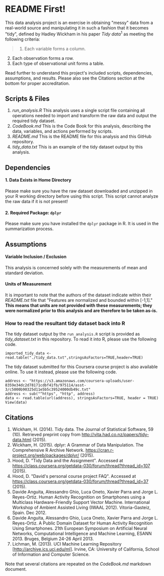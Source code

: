 # README First!

This data analysis project is an exercise in obtaining "messy" data from a real-world source and manipulating it in such a fashion that it becomes "tidy", defined by Hadley Wickham in his paper _Tidy data_<sup>1</sup> as meeting the following criteria:

> 1. Each variable forms a column.
2. Each observation forms a row.
3. Each type of observational unit forms a table.

Read further to understand this project's included scripts, dependencies, assumptions, and results. Please also see the Citations section at the bottom for proper accreditation.

## Scripts & Files

1. *run_analysis.R*
  This analysis uses a single script file containing all operations needed to import and transform the raw data and output the required tidy dataset.
2. *CodeBook.md*
  This is the Code Book for this analysis, describing the data, variables, and actions performed by scripts. 
3. *README.md*
  This is the README file for this analysis and this GitHub repository.
4. *tidy_data.txt*
  This is an example of the tidy dataset output by this analysis.

## Dependencies

#### 1. Data Exists in Home Directory
Please make sure you have the raw dataset downloaded and unzipped in your R working directory before using this script. This script cannot analyze the raw data if it is not present!

#### 2. Required Package: <code>dplyr</code>
Please make sure you have installed the <code>dplyr</code> package in R. It is used in the summarization process.

## Assumptions

#### Variable Inclusion / Exclusion
This analysis is concerned solely with the measurements of mean and standard deviation.

#### Units of Measurement
It is important to note that the authors of the dataset indicate within their *README.txt* file that "Features are normalized and bounded within [-1,1]." **This means that units are not provided with these measurements; they were normalized prior to this analysis and are therefore to be taken as-is.**

### How to read the resultant tidy dataset back into R

The tidy dataset output by the <code>run_analysis.R</code> script is provided as *tidy_dataset.txt* in this repository. To read it into R, please use the following code.
````
imported_tidy_data <- read.table("./tidy_data.txt",stringsAsFactors=TRUE,header=TRUE)
````
The tidy dataset submitted for this Coursera course project is also available online. To use it instead, please use the following code.
````
address <- "https://s3.amazonaws.com/coursera-uploads/user-8359e34dc2d78171cdbf41fb/975114/asst-3/c5000b90325d11e5b5c39524000db49c.txt"
address <- sub("^https", "http", address)
data <- read.table(url(address), stringsAsFactors=TRUE, header = TRUE)
View(data)
````

## Citations
1. Wickham, H. (2014). Tidy data. The Journal of Statistical Software, 59 (10). Retrieved preprint copy from http://vita.had.co.nz/papers/tidy-data.html (2015).
2. Wickham, H. (2015). dplyr: A Grammar of Data Manipulation. The Comprehensive R Archive Network. https://cran.r-project.org/web/packages/dplyr/ (2015).
3. Hood, D. "Tidy Data and the Assignment". Accessed at https://class.coursera.org/getdata-030/forum/thread?thread_id=107 (2015).
4. Hood, D. "David's personal course project FAQ". Accessed at https://class.coursera.org/getdata-030/forum/thread?thread_id=37 (2015).
5. Davide Anguita, Alessandro Ghio, Luca Oneto, Xavier Parra and Jorge L. Reyes-Ortiz. Human Activity Recognition on Smartphones using a Multiclass Hardware-Friendly Support Vector Machine. International Workshop of Ambient Assisted Living (IWAAL 2012). Vitoria-Gasteiz, Spain. Dec 2012.
6. Davide Anguita, Alessandro Ghio, Luca Oneto, Xavier Parra and Jorge L. Reyes-Ortiz. A Public Domain Dataset for Human Activity Recognition Using Smartphones. 21th European Symposium on Artificial Neural Networks, Computational Intelligence and Machine Learning, ESANN 2013. Bruges, Belgium 24-26 April 2013.
7. Lichman, M. (2013). UCI Machine Learning Repository [http://archive.ics.uci.edu/ml]. Irvine, CA: University of California, School of Information and Computer Science.

Note that several citations are repeated on the *CodeBook.md* markdown document.